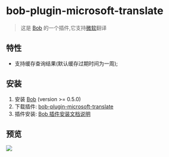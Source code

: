 # bob-plugin-microsoft-translate

> 这是 [Bob](https://ripperhe.gitee.io/bob/#/) 的一个插件,它支持[微软](https://azure.microsoft.com/en-us/services/cognitive-services/translator/)翻译

## 特性

- 支持缓存查询结果(默认缓存过期时间为一周);

## 安装

1. 安装 [Bob](https://ripperhe.gitee.io/bob/#/general/quickstart/install) (version >= 0.5.0)
2. 下载插件: [bob-plugin-microsoft-translate](https://github.com/silver-ymz/bob-plugin-microsoft-translate/releases)
3. 插件安装: [Bob 插件安装文档说明](https://ripperhe.gitee.io/bob/#/general/quickstart/plugin?id=%e5%ae%89%e8%a3%85%e6%8f%92%e4%bb%b6)

## 预览
![](https://mirror.ghproxy.com/https://raw.githubusercontent.com/silver-ymz/image/master/macbook-air/202207171317616.png)